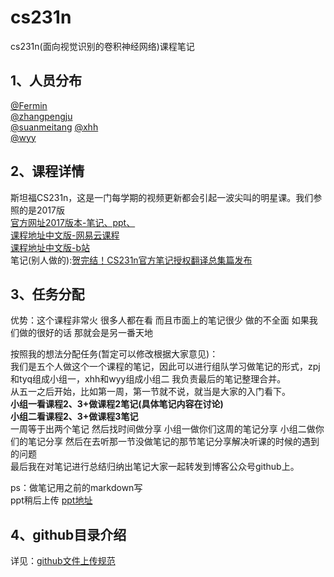# cs231n
cs231n(面向视觉识别的卷积神经网络)课程笔记

## 1、人员分布
[@Fermin]()  
[@zhangpengju](https://github.com/zharthur)  
[@suanmeitang](https://github.com/suanmeitang1) 
[@xhh](https://github.com/tjp-xhh)  
[@wyy](https://github.com/WYY1996)  
 

## 2、课程详情
斯坦福CS231n，这是一门每学期的视频更新都会引起一波尖叫的明星课。我们参照的是2017版  
[官方网址2017版本-笔记、ppt、](http://cs231n.stanford.edu/2017/syllabus)  
[课程地址中文版-网易云课程](https://study.163.com/note/noteIndex.htm?id=1004697005&type=0)  
[课程地址中文版-b站](https://space.bilibili.com/216720985/channel/detail?cid=32406)  
笔记(别人做的):[贺完结！CS231n官方笔记授权翻译总集篇发布](https://zhuanlan.zhihu.com/p/21930884)

## 3、任务分配
优势：这个课程非常火 很多人都在看 而且市面上的笔记很少 做的不全面 如果我们做的很好的话 那就会是另一番天地

按照我的想法分配任务(暂定可以修改根据大家意见)：  
我们是五个人做这个一个课程的笔记，因此可以进行组队学习做笔记的形式，zpj和tyq组成小组一，xhh和wyy组成小组二 我负责最后的笔记整理合并。  
从五一之后开始，比如第一周，第一节就不说，就当是大家的入门看下。  
**小组一看课程2、3+做课程2笔记(具体笔记内容在讨论)**  
**小组二看课程2、3+做课程3笔记**  
一周等于出两个笔记 然后找时间做分享 小组一做你们这周的笔记分享
小组二做你们的笔记分享 然后在去听那一节没做笔记的那节笔记分享解决听课的时候的遇到的问题  
最后我在对笔记进行总结归纳出笔记大家一起转发到博客公众号github上。

ps：做笔记用之前的markdown写  
ppt稍后上传
[ppt地址](http://cs231n.stanford.edu/slides/2017/)

## 4、github目录介绍
详见：[github文件上传规范](https://github.com/aimi-cn/git_md_learning/blob/master/git_learning/github%E6%96%87%E4%BB%B6%E4%B8%8A%E4%BC%A0%E8%A7%84%E8%8C%8319046.md)
